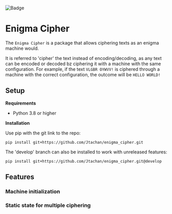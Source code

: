 ![Badge](https://github.com/Jtachan/enigma_cipher/actions/workflows/unittests.yml/badge.svg)

# Enigma Cipher

The `Enigma Cipher` is a package that allows ciphering texts as an enigma machine would.

It is referred to 'cipher' the text instead of encoding/decoding, as any text can be encoded or decoded bz ciphering it with a machine with the same configuration.
For example, if the text `VLGBR OYWVV!` is ciphered through a machine with the correct configuration, the outcome will be `HELLO WORLD!`

## Setup

**Requirements**

- Python 3.8 or higher

**Installation**

Use pip with the git link to the repo:
````commandline
pip install git+https://github.com/Jtachan/enigma_cipher.git
````

The 'develop' branch can also be installed to work with unreleased features:
````commandline
pip install git+https://github.com/Jtachan/enigma_cipher.git@develop
````

## Features

### Machine initialization

### Static state for multiple ciphering

### 
